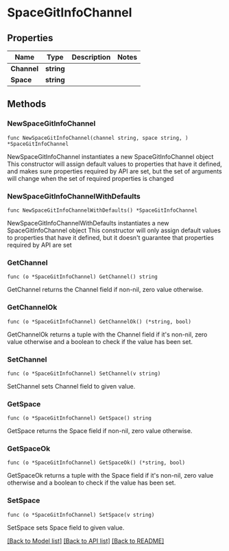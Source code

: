 # SpaceGitInfoChannel

## Properties

Name | Type | Description | Notes
------------ | ------------- | ------------- | -------------
**Channel** | **string** |  | 
**Space** | **string** |  | 

## Methods

### NewSpaceGitInfoChannel

`func NewSpaceGitInfoChannel(channel string, space string, ) *SpaceGitInfoChannel`

NewSpaceGitInfoChannel instantiates a new SpaceGitInfoChannel object
This constructor will assign default values to properties that have it defined,
and makes sure properties required by API are set, but the set of arguments
will change when the set of required properties is changed

### NewSpaceGitInfoChannelWithDefaults

`func NewSpaceGitInfoChannelWithDefaults() *SpaceGitInfoChannel`

NewSpaceGitInfoChannelWithDefaults instantiates a new SpaceGitInfoChannel object
This constructor will only assign default values to properties that have it defined,
but it doesn't guarantee that properties required by API are set

### GetChannel

`func (o *SpaceGitInfoChannel) GetChannel() string`

GetChannel returns the Channel field if non-nil, zero value otherwise.

### GetChannelOk

`func (o *SpaceGitInfoChannel) GetChannelOk() (*string, bool)`

GetChannelOk returns a tuple with the Channel field if it's non-nil, zero value otherwise
and a boolean to check if the value has been set.

### SetChannel

`func (o *SpaceGitInfoChannel) SetChannel(v string)`

SetChannel sets Channel field to given value.


### GetSpace

`func (o *SpaceGitInfoChannel) GetSpace() string`

GetSpace returns the Space field if non-nil, zero value otherwise.

### GetSpaceOk

`func (o *SpaceGitInfoChannel) GetSpaceOk() (*string, bool)`

GetSpaceOk returns a tuple with the Space field if it's non-nil, zero value otherwise
and a boolean to check if the value has been set.

### SetSpace

`func (o *SpaceGitInfoChannel) SetSpace(v string)`

SetSpace sets Space field to given value.



[[Back to Model list]](../README.md#documentation-for-models) [[Back to API list]](../README.md#documentation-for-api-endpoints) [[Back to README]](../README.md)


